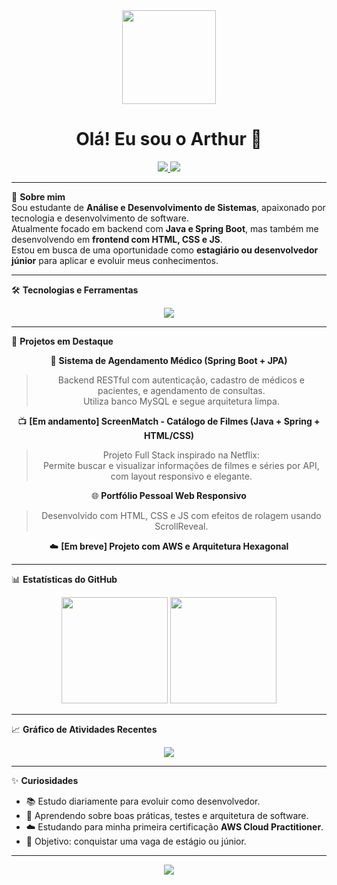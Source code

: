 <div align="center">
  <img height="150" src="https://media3.giphy.com/media/v1.Y2lkPTc5MGI3NjExaTNiaXIycWthMHR4c3p6aXNhcDl2cTJjczI0cHFkNTR3Mnk5dW55ZyZlcD12MV9pbnRlcm5hbF9naWZfYnlfaWQmY3Q9Zw/B1CrvUCoMxhy8/giphy.gif" />
</div>

<h1 align="center">Olá! Eu sou o Arthur 👋</h1>

<p align="center">
  <a href="https://www.linkedin.com/in/arthur-lanzoni-a838b721a/" target="_blank">
    <img src="https://img.shields.io/badge/LinkedIn-%230077B5?style=for-the-badge&logo=linkedin&logoColor=white" />
  </a>
  <a href="mailto:arthurlanzoni08@gmail.com">
    <img src="https://img.shields.io/badge/Email-%23D14836?style=for-the-badge&logo=gmail&logoColor=white" />
  </a>
</p>

---

🎯 **Sobre mim**  
Sou estudante de **Análise e Desenvolvimento de Sistemas**, apaixonado por tecnologia e desenvolvimento de software.  
Atualmente focado em backend com **Java e Spring Boot**, mas também me desenvolvendo em **frontend com HTML, CSS e JS**.  
Estou em busca de uma oportunidade como **estagiário ou desenvolvedor júnior** para aplicar e evoluir meus conhecimentos.

---

🛠 **Tecnologias e Ferramentas**

<div align="center">
  <img src="https://skillicons.dev/icons?i=java,spring,html,css,js,git,github,mysql" />
</div>

---

🚀 **Projetos em Destaque**

<div align="center">

🔧 **Sistema de Agendamento Médico (Spring Boot + JPA)**  
> Backend RESTful com autenticação, cadastro de médicos e pacientes, e agendamento de consultas.  
> Utiliza banco MySQL e segue arquitetura limpa.

📺 **[Em andamento] ScreenMatch - Catálogo de Filmes (Java + Spring + HTML/CSS)**  
> Projeto Full Stack inspirado na Netflix:  
> Permite buscar e visualizar informações de filmes e séries por API, com layout responsivo e elegante.

🌐 **Portfólio Pessoal Web Responsivo**  
> Desenvolvido com HTML, CSS e JS com efeitos de rolagem usando ScrollReveal.

☁️ **[Em breve] Projeto com AWS e Arquitetura Hexagonal**

</div>

---

📊 **Estatísticas do GitHub**

<div align="center">
  <img height="170em" src="https://github-readme-stats.vercel.app/api?username=Lanzoni15&show_icons=true&theme=radical&hide_border=true&include_all_commits=true&count_private=true" />
  <img height="170em" src="https://github-readme-stats.vercel.app/api/top-langs/?username=Lanzoni15&layout=compact&theme=radical&hide_border=true" />
</div>

---

📈 **Gráfico de Atividades Recentes**

<div align="center">
  <img src="https://github-readme-activity-graph.vercel.app/graph?username=Lanzoni15&bg_color=0d1117&color=986dff&line=7c3aed&point=ffffff&area=true&hide_border=true"/>
</div>

---

✨ **Curiosidades**
- 📚 Estudo diariamente para evoluir como desenvolvedor.
- 🧠 Aprendendo sobre boas práticas, testes e arquitetura de software.
- ☁️ Estudando para minha primeira certificação **AWS Cloud Practitioner**.
- 🎯 Objetivo: conquistar uma vaga de estágio ou júnior.

---

<p align="center">
  <img src="https://capsule-render.vercel.app/api?type=waving&color=986dff&height=120&section=footer" />
</p>
